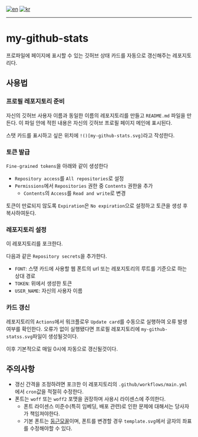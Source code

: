 [![en](https://img.shields.io/badge/lang-en-red.svg)](README.md)
[![kr](https://img.shields.io/badge/lang-kr-green.svg)](README.kr.md)

---

# my-github-stats
프로파일에 페이지에 표시할 수 있는 깃허브 상태 카드를 자동으로 갱신해주는 레포지토리다.

## 사용법
### 프로필 레포지토리 준비
자신의 깃허브 사용자 이름과 동일한 이름의 레포지토리를 만들고 `README.md` 파일을 만든다.
이 파일 안에 적힌 내용은 자신의 깃허브 프로필 페이지 메인에 표시된다.

스탯 카드를 표시하고 싶은 위치에 `!()[my-github-stats.svg]`라고 작성한다.

### 토큰 발급
`Fine-grained tokens`을 아래와 같이 생성한다

* `Repository access`를 `All repositories`로 설정
* `Permissions`에서 `Repositories` 권한 중 `Contents` 권한을 추가
  * `Contents`의 `Access`를 `Read and write`로 변경 

토큰이 만료되지 않도록 `Expiration`은 `No expiration`으로 설정하고 토큰을 생성 후 복사하여둔다.

### 레포지토리 설정
이 레포지토리를 포크한다.

다음과 같은 `Repository secrets`을 추가한다.
* `FONT`: 스탯 카드에 사용할 웹 폰트의 url 또는 레포지토리의 루트를 기준으로 하는 상대 경로
* `TOKEN`: 위에서 생성한 토큰
* `USER_NAME`: 자신의 사용자 이름

### 카드 갱신
레포지토리의 `Actions`에서 워크플로우 `Update card`를 수동으로 실행하여 오류 발생 여부를 확인한다.
오류가 없이 실행됐다면 프로필 레포지토리에 `my-github-statss.svg`파일이 생성될것이다.

이후 기본적으로 매일 0시에 자동으로 갱신될것이다.

## 주의사항
* 갱신 간격을 조정하려면 포크한 이 레포지토리의 `.github/workflows/main.yml`에서 `cron`값을 적절히 수정한다.
* 폰트는 `woff` 또는 `woff2` 포맷을 권장하며 사용시 라이센스에 주의한다.
  * 폰트 라이센스 미준수(특히 임베딩, 배포 관련)로 인한 문제에 대해서는 당사자가 책임져야한다.
  * 기본 폰트는 [둥근모꼴](https://noonnu.cc/font_page/250)이며, 폰트를 변경할 경우 `template.svg`에서 글자의 좌표를 수정해야할 수 있다.